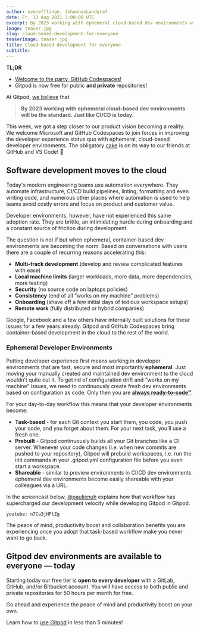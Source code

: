 ```yaml
---
author: svenefftinge, JohannesLandgraf
date: Fr, 13 Aug 2021 3:00:00 UTC
excerpt: By 2023 working with ephemeral cloud-based dev environments will be the standard, just like CI/CD is today.
image: teaser.jpg
slug: cloud-based-development-for-everyone
teaserImage: teaser.jpg
title: Cloud-based development for everyone
subtitle:
---
```


<script context="module">
  export const prerender = true;
</script>

**TL;DR**

- [Welcome to the party, GitHub Codespaces!](/blog/github-codespaces)
- Gitpod is now free for public **and private** repositories!

At Gitpod, [we believe](https://www.notion.so/gitpod/Gitpod-s-Direction-be35d064c0704fbda61c542b84e07ef6) that

> **By 2023 working with ephemeral cloud-based dev environments will be the standard. Just like CI/CD is today.**

This week, we got a step closer to our product vision becoming a reality. We welcome Microsoft and GitHub Codespaces to join forces in improving the developer experience status quo with ephemeral, cloud-based developer environments. The obligatory [cake](https://twitter.com/gitpod/status/1425494676237340672?s=20) is on its way to our friends at GitHub and VS Code! 🎂

## Software development moves to the cloud

Today's modern engineering teams use automation everywhere. They automate infrastructure, CI/CD build pipelines, linting, formatting and even writing code, and numerous other places where automation is used to help teams avoid costly errors and focus on product and customer value.

Developer environments, however, have not experienced this same adoption rate. They are brittle, an intimidating hurdle during onboarding and a constant source of friction during development.

The question is not if but when ephemeral, container-based dev environments are becoming the norm. Based on conversations with users there are a couple of recurring reasons accelerating this:

- **Multi-track development** (develop and review complicated features with ease)
- **Local machine limits** (larger workloads, more data, more dependencies, more testing)
- **Security** (no source code on laptops policies)
- **Consistency** (end of all “works on my machine” problems)
- **Onboarding** (shave off a few initial days of tedious workspace setups)
- **Remote work** (fully distributed or hybrid companies)

Google, Facebook and a few others have internally built solutions for these issues for a few years already. Gitpod and GitHub Codespaces bring container-based development in the cloud to the rest of the world.

### Ephemeral Developer Environments

Putting developer experience first means working in developer environments that are fast, secure and most importantly **ephemeral**. Just moving your manually created and maintained dev environment to the cloud wouldn’t quite cut it. To get rid of configuration drift and “works on my machine” issues, we need to continuously create fresh dev environments based on configuration as code. Only then you are [**always ready-to-code™**](/).

For your day-to-day workflow this means that your developer environments become:

- **Task-based** - for each Git context you start them, you code, you push your code, and you forget about them. For your next task, you’ll use a fresh one.
- **Prebuilt** - Gitpod continuously builds all your Git branches like a CI server. Whenever your code changes (i.e. when new commits are pushed to your repository), Gitpod will prebuild workspaces, i.e. run the init commands in your .gitpod.yml configuration file before you even start a workspace.
- **Shareable** - similar to preview environments in CI/CD dev environments ephemeral dev environments become easily shareable with your colleagues via a URL.

In the screencast below, [@paulienuh](https://twitter.com/paulienuh) explains how that workflow has supercharged our development velocity while developing Gitpod in Gitpod.

`youtube: n7Ca3jHFtZg`

The peace of mind, productivity boost and collaboration benefits you are experiencing once you adopt that task-based workflow make you never want to go back.

## Gitpod dev environments are available to everyone — today

Starting today our free tier is **open to every developer** with a GitLab, GitHub, and/or Bitbucket account. You will have access to both public and private repositories for 50 hours per month for free.

Go ahead and experience the peace of mind and productivity boost on your own.

Learn how to [use Gitpod](/docs/quickstart) in less than 5 minutes!

